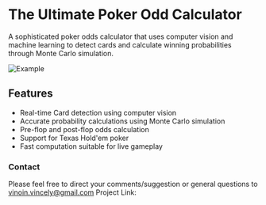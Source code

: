# The Ultimate Poker Odd Calculator 
A sophisticated poker odds calculator that uses computer vision and machine learning to detect cards and calculate winning probabilities through Monte Carlo simulation.

![Example](Images/coverImage.jpg)

## Features

* Real-time Card detection using computer vision
* Accurate probability calculations using Monte Carlo simulation
* Pre-flop and post-flop odds calculation
* Support for Texas Hold'em poker
* Fast computation suitable for live gameplay

### Contact 

Please feel free to direct your comments/suggestion or general questions to vinoin.vincely@gmail.com 
Project Link: 
